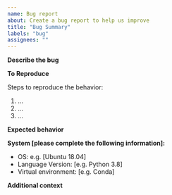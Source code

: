 ```yaml
---
name: Bug report
about: Create a bug report to help us improve
title: "Bug Summary"
labels: "bug"
assignees: ""
---
```


**Describe the bug**

<!-- A clear and concise description of what the bug is. -->

**To Reproduce**

Steps to reproduce the behavior:

1. ...
2. ...
3. ...

**Expected behavior**

<!-- A clear and concise description of what you expected to happen. -->

**System [please complete the following information]:**

- OS: e.g. [Ubuntu 18.04]
- Language Version: [e.g. Python 3.8]
- Virtual environment: [e.g. Conda]

**Additional context**

<!-- Add any other context about the problem here. -->
